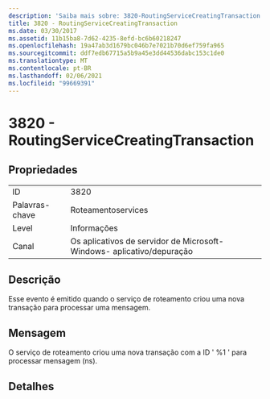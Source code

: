 ```yaml
---
description: 'Saiba mais sobre: 3820-RoutingServiceCreatingTransaction'
title: 3820 - RoutingServiceCreatingTransaction
ms.date: 03/30/2017
ms.assetid: 11b15ba8-7d62-4235-8efd-bc6b60218247
ms.openlocfilehash: 19a47ab3d1679bc046b7e7021b70d6ef759fa965
ms.sourcegitcommit: ddf7edb67715a5b9a45e3dd44536dabc153c1de0
ms.translationtype: MT
ms.contentlocale: pt-BR
ms.lasthandoff: 02/06/2021
ms.locfileid: "99669391"
---
```

# <a name="3820---routingservicecreatingtransaction"></a>3820 - RoutingServiceCreatingTransaction

## <a name="properties"></a>Propriedades  
  
|||  
|-|-|  
|ID|3820|  
|Palavras-chave|Roteamentoservices|  
|Level|Informações|  
|Canal|Os aplicativos de servidor de Microsoft-Windows- aplicativo/depuração|  
  
## <a name="description"></a>Descrição  

 Esse evento é emitido quando o serviço de roteamento criou uma nova transação para processar uma mensagem.  
  
## <a name="message"></a>Mensagem  

 O serviço de roteamento criou uma nova transação com a ID ' %1 ' para processar mensagem (ns).  
  
## <a name="details"></a>Detalhes
